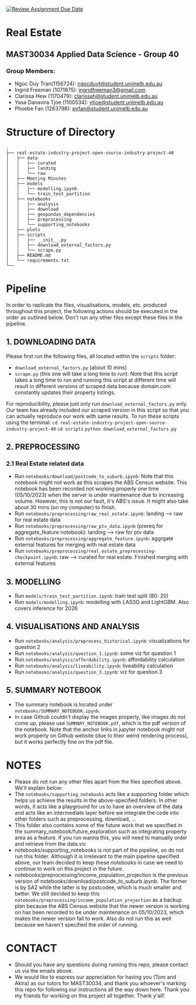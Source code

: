 [![Review Assignment Due Date](https://classroom.github.com/assets/deadline-readme-button-24ddc0f5d75046c5622901739e7c5dd533143b0c8e959d652212380cedb1ea36.svg)](https://classroom.github.com/a/SGWUF1eE)

# Real Estate 
## MAST30034 Applied Data Science - Group 40
### Group Members:
* Ngoc Duy Tran(1156724): ngocduyt@student.unimelb.edu.au
* Ingrid Freeman (1071875): ingridfreeman3@gmail.com
* Clarissa Hew (1170479): clarissah@student.unimelb.edu.au
* Yasa Danavira Tjoe (1100534): ytjoe@student.unimelb.edu.au
* Phoebe Fan (1263798): pyfan@student.unimelb.edu.au

# Structure of Directory
    .  
    ├── real-estate-industry-project-open-source-industry-project-40  
    │   ├── data  
    │   │   ├── curated  
    │   │   ├── landing  
    │   │   └── raw  
    │   ├── Meeting Minutes  
    │   ├── models  
    │   │   ├── modelling.ipynb  
    │   │   └── train_test_partition  
    │   ├── notebooks  
    │   │   ├── analysis 
    │   │   ├── download 
    │   │   ├── geopandas_dependencies  
    │   │   ├── preprocessing  
    │   │   └── supporting_notebooks
    │   ├── plots  
    │   ├── scripts  
    │   │   ├── __init__.py  
    │   │   ├── download_external_factors.py  
    │   │   └── scrape.py  
    │   ├── README.md  
    │   └── requirements.txt  
    └──  

# Pipeline
In order to replicate the files, visualisations, models, etc. produced throughout this project, the following actions should be executed in the order as outlined below. Don't run any other files except these files in the pipeline.

## 1. DOWNLOADING DATA

Please first run the following files, all located within the `scripts` folder:
- `download_external_factors.py` (about 10 mins)
- `scrape.py` (this one will take a long time to run): Note that this script takes a long time to run and running this script at different time will result in different versions of scraped data because domain.com constantly updates their property listings.

For reproducibility, please just only run `download_external_factors.py` only. Our team has already included our scraped version in this script so that you can actually reproduce our work with same results. To run these scripts using the terminal:
`cd real-estate-industry-project-open-source-industry-project-40`
`cd scripts`
`python download_external_factors.py`

## 2. PREPROCESSING
### 2.1 Real Estate related data
- Run `notebooks/download/postcode_to_suburb.ipynb`: Note that this notebook might not work as this scrapes the ABS Census website. This notebook has been recorded not working properly one time (05/10/2023) when the server is under maintenance due to increasing volume. However, this is not our fault, it's ABS's issue. It might also take about 30 mins (on my computer) to finish.
- Run `notebooks/preprocessing/raw_real_estate.ipynb`: landing --> raw for real estate data
- Run `notebooks/preprocessing/raw_ptv_data.ipynb` (prereq for aggregate_feature notebook): landing --> raw for ptv data
- Run `notebooks/preprocessing/aggregate_feature.ipynb`: aggrgate external features for merging with real estate data
- Run `notebooks/preprocessing/real_estate_preprocessing-checkpoint.ipynb`: raw --> curated for real estate. Finished merging with external features

## 3. MODELLING
- Run `models/train_test_partition.ipynb`: train test split (80: 20)
- Run `models/modelling.ipynb`: modelling with LASSO and LightGBM. Also covers inference for 2026

## 4. VISUALISATIONS AND ANALYSIS
- Run `notebooks/analysis/preprocess_historical.ipynb`: visualizations for question 2
- Run `notebooks/analysis/question_1.ipynb`: some viz for question 1
- Run `notebooks/analysis/affordability.ipynb`: affordability calculation
- Run `notebooks/analysis/liveability.ipynb`: liveability calculation
- Run `notebooks/analysis/question_3.ipynb`: viz for question 3


## 5. SUMMARY NOTEBOOK
- The summary notebook is located under `notebooks/SUMMARY_NOTEBOOK.ipynb`. 
- In case Github couldn't display the images properly, like images do not come up, please use `SUMMARY_NOTEBOOK.pdf`, which is the pdf version of the notebook. Note that the anchor links in jupyter notebook might not work properly on Github website (due to their weird rendering process), but it works perfectly fine on the pdf file.


# NOTES
- Please do not run any other files apart from the files specified above. We'll explain below:
- The `notebooks/supporting_notebooks` acts like a supporting folder which helps us achieve the results in the above-specified folders. In other words, it acts like a playground for us to have an overview of the data and acts like an intermediate layer before we integrate the code into other folders such as preprocessing, download, ...
- This folder also contains some of the future work that we specified in the summary_notebook/future_exploration such as integrating property area as a feature. If you run wanna this, you will need to manually order and retrieve from the data.vic
- notebooks/supporting_notebooks is not part of the pipeline, so do not run this folder. Although it is irrelevant to the main pipeline specified above, our team decided to keep these notebooks in case we need to continue to work on this project in the future.
- notebooks/preprocessing/income_population_projection is the previous version of notebooks/download/postcode_to_suburb.ipynb. The former is by SA2 while the latter is by postcodee, which is much smaller and better. We still decided to keep this `notebooks/preprocessing/income_population_projection` as a backup plan because the ABS Census website that the newer version is working on has been recorded to be under maintenance on 05/10/2023, which makes the newer version fail to work. Also do not run this as well because we haven't specified the order of running.


# CONTACT
- Should you have any questions during running this repo, please contact us via the emails above.
- We would like to express our appreciation for having you (Tom and Akira) as our tutors for MAST30034, and thank you whoever's marking this repo for following our instructions all the way down here. Thank you my friends for working on this project all together. Thank y'all!
